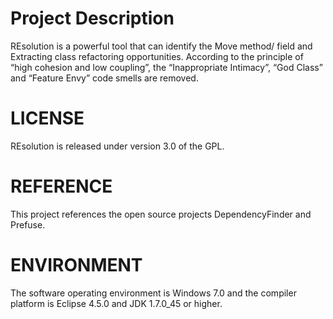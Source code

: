 Project Description
===================
REsolution is a powerful tool that can identify the Move method/ field and Extracting class refactoring opportunities. 
According to the principle of “high cohesion and low coupling”, the “Inappropriate Intimacy”, “God Class” and 
“Feature Envy” code smells are removed.

LICENSE
===================
REsolution is released under version 3.0 of the GPL.

REFERENCE
===================
This project references the open source projects DependencyFinder and Prefuse.

ENVIRONMENT
===================
The software operating environment is Windows 7.0 and the compiler platform is Eclipse 4.5.0 and JDK 1.7.0_45 or higher.
